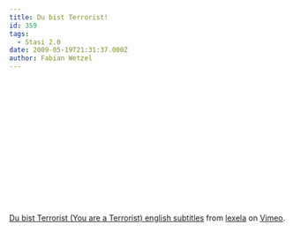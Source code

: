 ```yaml
---
title: Du bist Terrorist!
id: 359
tags:
  - Stasi 2.0
date: 2009-05-19T21:31:37.000Z
author: Fabian Wetzel
---
```


<object width="400" height="230"><param name="allowfullscreen" value="true" /><param name="allowscriptaccess" value="always" /><param name="movie" value="http://vimeo.com/moogaloop.swf?clip_id=4632310&amp;server=vimeo.com&amp;show_title=1&amp;show_byline=1&amp;show_portrait=0&amp;color=&amp;fullscreen=1" /><embed src="http://vimeo.com/moogaloop.swf?clip_id=4632310&amp;server=vimeo.com&amp;show_title=1&amp;show_byline=1&amp;show_portrait=0&amp;color=&amp;fullscreen=1" type="application/x-shockwave-flash" allowfullscreen="true" allowscriptaccess="always" width="400" height="230"></embed></object>  

[Du bist Terrorist (You are a Terrorist) english subtitles](http://vimeo.com/4632310) from [lexela](http://vimeo.com/user221974) on [Vimeo](http://vimeo.com).
